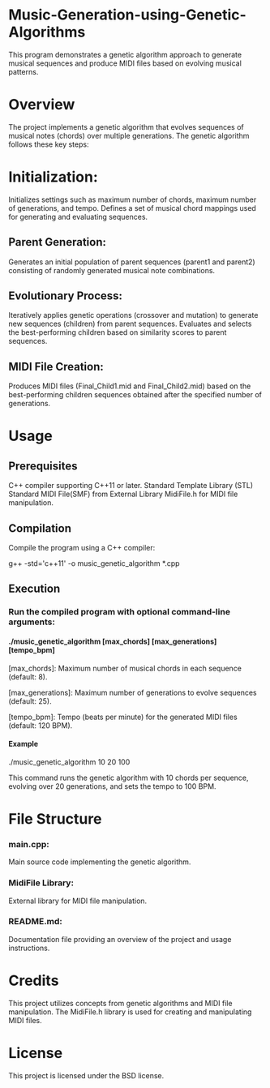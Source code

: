 # Music-Generation-using-Genetic-Algorithms

This program demonstrates a genetic algorithm approach to generate musical sequences and produce MIDI files based on evolving musical patterns.

# Overview

The project implements a genetic algorithm that evolves sequences of musical notes (chords) over multiple generations. The genetic algorithm follows these key steps:

# Initialization:
Initializes settings such as maximum number of chords, maximum number of generations, and tempo.
Defines a set of musical chord mappings used for generating and evaluating sequences.
## Parent Generation:
Generates an initial population of parent sequences (parent1 and parent2) consisting of randomly generated musical note combinations.
## Evolutionary Process:
Iteratively applies genetic operations (crossover and mutation) to generate new sequences (children) from parent sequences.
Evaluates and selects the best-performing children based on similarity scores to parent sequences.
## MIDI File Creation:
Produces MIDI files (Final_Child1.mid and Final_Child2.mid) based on the best-performing children sequences obtained after the specified number of generations.
# Usage

## Prerequisites

C++ compiler supporting C++11 or later.
Standard Template Library (STL) 
Standard MIDI File(SMF) from 
External Library MidiFile.h for MIDI file manipulation.

## Compilation
Compile the program using a C++ compiler:

g++ -std='c++11' -o music_genetic_algorithm *.cpp

## Execution

### Run the compiled program with optional command-line arguments:
 #### ./music_genetic_algorithm [max_chords] [max_generations] [tempo_bpm]
 
 [max_chords]: Maximum number of musical chords in each sequence (default: 8).
 
 [max_generations]: Maximum number of generations to evolve sequences (default: 25).
 
 [tempo_bpm]: Tempo (beats per minute) for the generated MIDI files (default: 120 BPM).
 
 #### Example
 ./music_genetic_algorithm 10 20 100
  
  This command runs the genetic algorithm with 10 chords per sequence, evolving over 20 generations,   and sets the tempo to 100 BPM.

# File Structure

### main.cpp: 
 Main source code implementing the genetic algorithm.
 
### MidiFile Library: 
 External library for MIDI file manipulation.
### README.md: 
 Documentation file providing an overview of the project and usage instructions.
# Credits
 This project utilizes concepts from genetic algorithms and MIDI file manipulation.
 The MidiFile.h library is used for creating and manipulating MIDI files.
# License

This project is licensed under the BSD license.

